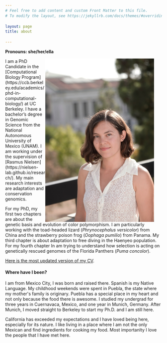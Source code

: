 ```yaml
---
# Feel free to add content and custom Front Matter to this file.
# To modify the layout, see https://jekyllrb.com/docs/themes/#overriding-theme-defaults

layout: page
title: about

---
```

**Pronouns: she/her/ella**

<img src="/figures/Diana_Headshot_AVL_6054.jpg" style="float:right;padding-right:25px;width:350px">
I am a PhD Candidate in the [Computational Biology Program](https://ccb.berkeley.edu/academics/phd-in-computational-biology/) at UC Berkeley. I have a bachelor’s degree in Genomic Science from the National Autonomous University of Mexico (UNAM). I am working under the supervision of [Rasmus Nielsen](https://nielsen-lab.github.io/research/). My main research interests are adaptation and conservation genomics. 

For my PhD, my first two chapters are about the genetic basis and evolution of color polymorphism. I am particularly working with the toad-headed lizard (*Phrynocephalus versicolor*) from China and the strawberry poison frog (*Oophaga pumilio*) from Panama. My third chapter is about adaptation to free diving in the Haenyeo population. For my fourth chapter In am trying to understand how selection is acting on genetically rescued genomes of the Florida Panthers (*Puma concolor*).

[Here is the most updated version of my CV](/files/CVDianaAguilarGomez.pdf).

#### Where have I been?
I am from Mexico City, I was born and raised there. Spanish is my Native Language. My childhood weekends were spent in Puebla, the state where my mother's family is originary. Puebla has a special place in my heart and not only because the food there is awesome. I studied my undergrad for three years in Cuernavaca, Mexico, and one year in Munich, Germany. After Munich, I moved straight to Berkeley to start my Ph.D. and I am still here.

California has exceeded my expectations and I have loved being here, especially for its nature. I like living in a place where I am not the only Mexican and find ingredients for cooking my food. Most importanlty I love the people that I have met here. 
